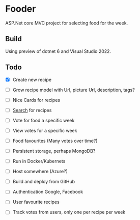 # Fooder
ASP.Net core MVC project for selecting food for the week.

## Build

Using preview of dotnet 6 and Visual Studio 2022.

## Todo

- [x] Create new recipe
- [ ] Grow recipe model with Url, picture Url, description, tags?
- [ ] Nice Cards for recipes
- [ ] [Search](https://docs.microsoft.com/en-us/aspnet/core/tutorials/first-mvc-app/search?view=aspnetcore-5.0) for recipes 
- [ ] Vote for food a specific week
- [ ] View votes for a specific week
- [ ] Food favourites (Many votes over time?)
- [ ] Persistent storage, perhaps MongoDB?
- [ ] Run in Docker/Kubernets
- [ ] Host somewhere (Azure?)
- [ ] Build and deploy from GitHub
- [ ] Authentication Google, Facebook 
- [ ] User favourite recipes
- [ ] Track votes from users, only one per recipe per week

